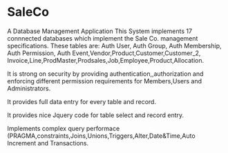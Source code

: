 SaleCo
======

A Database Management Application
This System implements 17 connnected databases which implement the Sale Co. management specifications.
These tables are: Auth User, Auth Group, Auth Membership, Auth Permission, Auth Event,Vendor,Product,Customer,Customer_2,
Invoice,Line,ProdMaster,Prodsales,Job,Employee,Product,Allocation.

It is strong on security by providing  authentication,,authorization and enforcing different permission requirements for 
Members,Users and Administrators.

It provides full data entry for every table and record.

It provides nice Jquery code for  table select and record entry.

Implements complex query performace (PRAGMA,constraints,Joins,Unions,Triggers,Alter,Date&Time,Auto Increment and Transactions.

